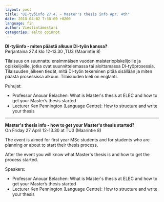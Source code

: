 ```yaml
---
layout: post
title: "DI-työinfo 27.4. - Master's thesis info Apr. 4th"
date: 2018-04-02 7:38:00 +0200
language: fin
author: Viestintämestari
categories: aalto opinnot
---
```

**DI-työinfo - miten päästä alkuun DI-työn kanssa?**<br>
Perjantaina 27.4 klo 12-13.30 ,TU3 (Maarintie 8)

Tilaisuus on suunnattu ensimmäisen vuoden maisteriopiskelijoille ja opiskelijoille, jotka ovat suunnittelemassa tai aloittamassa DI-työprosessia. Tilaisuuden jälkeen tiedät, mitä DI-työn tekeminen pitää sisällään ja miten päästä prosessissa alkuun. Tilaisuuden kieli on englanti.

Puhujat:<br>
- Professor Anouar Belachen: What is Master's thesis at ELEC and how to get your Master’s thesis started<br>
- Lecturer Ken Pennington (Language Centre): How to structure and write your thesis
 
---

**Master's thesis info - how to get your Master's thesis started?**<br>
On Friday 27 April 12-13.30 at TU3 (Maarintie 8)

The event is aimed for first year MSc students and for students who are planning or about to start their thesis process.

After the event you will know what Master's thesis is and how to get the process started.

Speakers:
- Professor Anouar Belachen: What is Master's thesis at ELEC and how to get your Master’s thesis started
- Lecturer Ken Pennington (Language Centre): How to structure and write your thesis